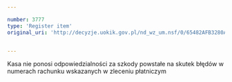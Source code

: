 ```yaml
---

number: 3777
type: 'Register item'
original_uri: 'http://decyzje.uokik.gov.pl/nd_wz_um.nsf/0/65482AFB3280A7FBC1257A8E00251F5C?OpenDocument'


---
```


Kasa nie ponosi odpowiedzialności za szkody powstałe na skutek błędów w numerach rachunku wskazanych w zleceniu płatniczym
